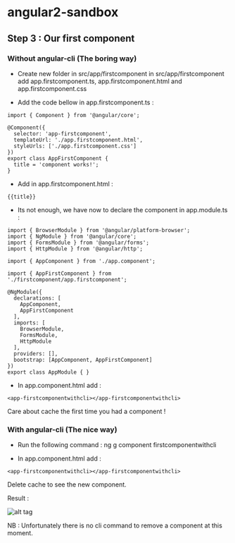# angular2-sandbox

## Step 3 : Our first component

### Without angular-cli (The boring way)

- Create new folder in src/app/firstcomponent
in src/app/firstcomponent add app.firstcomponent.ts, app.firstcomponent.html and app.firstcomponent.css

- Add the code bellow in app.firstcomponent.ts : 
```
import { Component } from '@angular/core';

@Component({
  selector: 'app-firstcomponent',
  templateUrl: './app.firstcomponent.html',
  styleUrls: ['./app.firstcomponent.css']
})
export class AppFirstComponent {
  title = 'component works!';
}
```

- Add in app.firstcomponent.html : 
```
{{title}}
```

- Its not enough, we have now to declare the component in app.module.ts : 
```
import { BrowserModule } from '@angular/platform-browser';
import { NgModule } from '@angular/core';
import { FormsModule } from '@angular/forms';
import { HttpModule } from '@angular/http';

import { AppComponent } from './app.component';

import { AppFirstComponent } from './firstcomponent/app.firstcomponent';

@NgModule({
  declarations: [
    AppComponent,
    AppFirstComponent
  ],
  imports: [
    BrowserModule,
    FormsModule,
    HttpModule
  ],
  providers: [],
  bootstrap: [AppComponent, AppFirstComponent]
})
export class AppModule { }
```

- In app.component.html add :
```
<app-firstcomponentwithcli></app-firstcomponentwithcli>
```

Care about cache the first time you had a component !

### With angular-cli (The nice way)

- Run the following command : ng g component firstcomponentwithcli

- In app.component.html add :
```
<app-firstcomponentwithcli></app-firstcomponentwithcli>
```

Delete cache to see the new component.

Result : 

![alt tag](http://vanhouteghem-jonathan.fr/wp-content/uploads/2016/11/Angular2SandboxStep3b.png)

NB : Unfortunately there is no cli command to remove a component at this moment.
